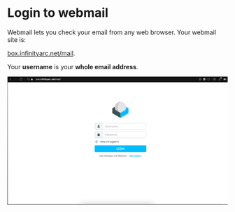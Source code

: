 # Login to webmail


Webmail lets you check your email from any web browser. Your webmail site is:

[box.infinityarc.net/mail](https://box.infinityarc.net/mail).

Your **username** is your **whole email address**.

![image.png](/.attachments/image-3109f6cc-0035-4be4-8b1b-d50ff1747106.png)
